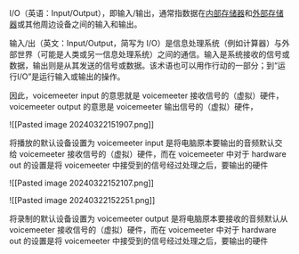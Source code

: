 I/O（英语：Input/Output），即输入/输出，通常指数据在[内部存储器](https://baike.baidu.com/item/%E5%86%85%E9%83%A8%E5%AD%98%E5%82%A8%E5%99%A8/0?fromModule=lemma_inlink)和[外部存储器](https://baike.baidu.com/item/%E5%A4%96%E9%83%A8%E5%AD%98%E5%82%A8%E5%99%A8/4843180?fromModule=lemma_inlink)或其他周边设备之间的输入和输出。

输入/出（英文：Input/Output，简写为 I/O）是信息处理系统（例如计算器）与外部世界（可能是人类或另一信息处理系统）之间的通信。输入是系统接收的信号或数据，输出则是从其发送的信号或数据。该术语也可以用作行动的一部分；到“运行I/O”是运行输入或输出的操作。

因此，voicemeeter input 的意思就是 voicemeeter 接收信号的（虚拟）硬件，voicemeeter output 的意思是 voicemeeter 输出信号的（虚拟）硬件， 

![[Pasted image 20240322151907.png]]

将播放的默认设备设置为 voicemeeter input 是将电脑原本要输出的音频默认交给  voicemeeter 接收信号的（虚拟）硬件，而在 voicemeeter 中对于 hardware out 的设置是将 voicemeeter 中接受到的信号经过处理之后，要输出的硬件


![[Pasted image 20240322152107.png]]

![[Pasted image 20240322152251.png]]

将录制的默认设备设置为 voicemeeter output 是将电脑原本要接收的音频默认从  voicemeeter 接收信号的（虚拟）硬件，而在 voicemeeter 中对于 hardware out 的设置是将 voicemeeter 中接受到的信号经过处理之后，要输出的硬件

